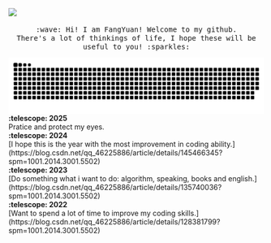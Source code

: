 ![](https://komarev.com/ghpvc/?username=FangYuan33&color=blue)
<p align="center">
  <samp>
    :wave: Hi! I am FangYuan! Welcome to my github.
    <br>There's a lot of thinkings of life, I hope these will be useful to you! :sparkles:
    <br>
<!--     <img src="https://img-blog.csdnimg.cn/948441d461a74498918d5f243aa8d690.gif" align="center"> -->
   
  </samp>
</p>

<img align="center" src="assets/github-snake.svg" />

<summary><b>:telescope: 2025</b></summary> Pratice and protect my eyes.
<summary><b>:telescope: 2024</b></summary> [I hope this is the year with the most improvement in coding ability.](https://blog.csdn.net/qq_46225886/article/details/145466345?spm=1001.2014.3001.5502)
<summary><b>:telescope: 2023</b></summary> [Do something what i want to do: algorithm, speaking, books and english.](https://blog.csdn.net/qq_46225886/article/details/135740036?spm=1001.2014.3001.5502)
<summary><b>:telescope: 2022</b></summary> [Want to spend a lot of time to improve my coding skills.](https://blog.csdn.net/qq_46225886/article/details/128381799?spm=1001.2014.3001.5502)

